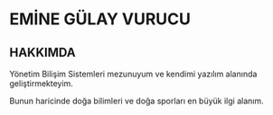 
<!-- AD-SOYAD BİLGİSİ YAZINIZ-->
<h1> EMİNE GÜLAY VURUCU</h1>

<h2>HAKKIMDA</h2>
<!-- Kişisel Bilgi ve İlgi Alanları Yazılabilir -->
<p>Yönetim Bilişim Sistemleri mezunuyum ve kendimi yazılım alanında geliştirmekteyim.</p>
<p>Bunun haricinde doğa bilimleri ve doğa sporları en büyük ilgi alanım.</p> 
